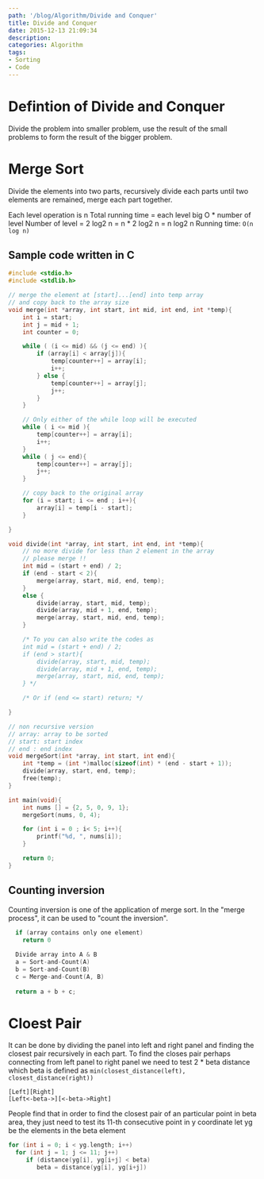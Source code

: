 ```yaml
--- 
path: '/blog/Algorithm/Divide and Conquer'
title: Divide and Conquer
date: 2015-12-13 21:09:34
description:
categories: Algorithm
tags:
- Sorting
- Code
---
```


# Defintion of Divide and Conquer
Divide the problem into smaller problem, use the result of the small problems to form the result of the bigger problem.

# Merge Sort
Divide the elements into two parts, recursively divide each parts until two elements are remained, merge each part together.

Each level operation is n
Total running time = each level big O * number of level
Number of level = 2 log2 n
= n * 2 log2 n
= n log2 n
Running time: `O(n log n)`

## Sample code written in C
```c
#include <stdio.h>
#include <stdlib.h>

// merge the element at [start]...[end] into temp array
// and copy back to the array size
void merge(int *array, int start, int mid, int end, int *temp){
    int i = start;
    int j = mid + 1;
    int counter = 0;

    while ( (i <= mid) && (j <= end) ){
        if (array[i] < array[j]){
            temp[counter++] = array[i];
            i++;
        } else {
            temp[counter++] = array[j];
            j++;
        }
    }

    // Only either of the while loop will be executed
    while ( i <= mid ){
        temp[counter++] = array[i];
        i++;
    }
    while ( j <= end){
        temp[counter++] = array[j];
        j++;
    }

    // copy back to the original array
    for (i = start; i <= end ; i++){
        array[i] = temp[i - start];
    }

}

void divide(int *array, int start, int end, int *temp){
    // no more divide for less than 2 element in the array
    // please merge !!
    int mid = (start + end) / 2;
    if (end - start < 2){
        merge(array, start, mid, end, temp);
    }
    else {
        divide(array, start, mid, temp);
        divide(array, mid + 1, end, temp);
        merge(array, start, mid, end, temp);
    } 

    /* To you can also write the codes as  
    int mid = (start + end) / 2;
    if (end > start){
        divide(array, start, mid, temp);
        divide(array, mid + 1, end, temp);
        merge(array, start, mid, end, temp);
    } */

    /* Or if (end <= start) return; */

}

// non recursive version
// array: array to be sorted
// start: start index
// end : end index
void mergeSort(int *array, int start, int end){
    int *temp = (int *)malloc(sizeof(int) * (end - start + 1));
    divide(array, start, end, temp);
    free(temp);
}

int main(void){
    int nums [] = {2, 5, 0, 9, 1};
    mergeSort(nums, 0, 4);

    for (int i = 0 ; i< 5; i++){
        printf("%d, ", nums[i]);
    }

    return 0;
}
```

## Counting inversion
Counting inversion is one of the application of merge sort.
In the "merge process", it can be used to "count the inversion".
```c
  if (array contains only one element)
    return 0
    
  Divide array into A & B
  a = Sort-and-Count(A)
  b = Sort-and-Count(B)
  c = Merge-and-Count(A, B)
  
  return a + b + c;
```

# Cloest Pair
It can be done by dividing the panel into left and right panel and finding the closest pair recursively in each part.
To find the closes pair perhaps connecting from left panel to right panel
we need to test 2 * beta distance
which beta is defined as `min(closest_distance(left), closest_distance(right))`

```
[Left][Right]
[Left<-beta->][<-beta->Right]
```
  
People find that in order to find the closest pair of an particular point in beta area, they just need to test its 11-th consecutive point in y coordinate
let yg be the elements in the beta element
```c
for (int i = 0; i < yg.length; i++)
  for (int j = 1; j <= 11; j++)
     if (distance(yg[i], yg[i+j] < beta)
        beta = distance(yg[i], yg[i+j])
```
